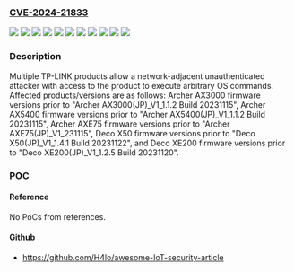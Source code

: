### [CVE-2024-21833](https://cve.mitre.org/cgi-bin/cvename.cgi?name=CVE-2024-21833)
![](https://img.shields.io/static/v1?label=Product&message=Archer%20AX3000&color=blue)
![](https://img.shields.io/static/v1?label=Product&message=Archer%20AX5400&color=blue)
![](https://img.shields.io/static/v1?label=Product&message=Archer%20AXE75&color=blue)
![](https://img.shields.io/static/v1?label=Product&message=Deco%20X50&color=blue)
![](https://img.shields.io/static/v1?label=Product&message=Deco%20XE200&color=blue)
![](https://img.shields.io/static/v1?label=Version&message=%3D%20firmware%20versions%20prior%20to%20%22Archer%20AX3000(JP)_V1_1.1.2%20Build%2020231115%22%20&color=brighgreen)
![](https://img.shields.io/static/v1?label=Version&message=%3D%20firmware%20versions%20prior%20to%20%22Archer%20AX5400(JP)_V1_1.1.2%20Build%2020231115%22%20&color=brighgreen)
![](https://img.shields.io/static/v1?label=Version&message=%3D%20firmware%20versions%20prior%20to%20%22Archer%20AXE75(JP)_V1_231115%22%20&color=brighgreen)
![](https://img.shields.io/static/v1?label=Version&message=%3D%20firmware%20versions%20prior%20to%20%22Deco%20X50(JP)_V1_1.4.1%20Build%2020231122%22%20&color=brighgreen)
![](https://img.shields.io/static/v1?label=Version&message=%3D%20firmware%20versions%20prior%20to%20%22Deco%20XE200(JP)_V1_1.2.5%20Build%2020231120%22%20&color=brighgreen)
![](https://img.shields.io/static/v1?label=Vulnerability&message=OS%20command%20injection&color=brighgreen)

### Description

Multiple TP-LINK products allow a network-adjacent unauthenticated attacker with access to the product to execute arbitrary OS commands. Affected products/versions are as follows: Archer AX3000 firmware versions prior to "Archer AX3000(JP)_V1_1.1.2 Build 20231115", Archer AX5400 firmware versions prior to "Archer AX5400(JP)_V1_1.1.2 Build 20231115", Archer AXE75 firmware versions prior to "Archer AXE75(JP)_V1_231115", Deco X50 firmware versions prior to "Deco X50(JP)_V1_1.4.1 Build 20231122", and Deco XE200 firmware versions prior to "Deco XE200(JP)_V1_1.2.5 Build 20231120".

### POC

#### Reference
No PoCs from references.

#### Github
- https://github.com/H4lo/awesome-IoT-security-article

